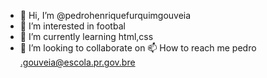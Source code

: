- 👋 Hi, I’m @pedrohenriquefurquimgouveia
- 👀 I’m interested in footbal
- 🌱 I’m currently learning html,css
- 💞️ I’m looking to collaborate on 
 📫 How to reach me  pedro .gouveia@escola.pr.gov.bre

<!---
pedrohenriquefurquimgouveia/pedrohenriquefurquimgouveia is a ✨ special ✨ repository because its `README.md` (this file) appears on your GitHub profile.
You can click the Preview link to take a look at your changes.
--->
